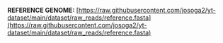 
**REFERENCE GENOME:** [https://raw.githubusercontent.com/josoga2/yt-dataset/main/dataset/raw_reads/reference.fasta](https://raw.githubusercontent.com/josoga2/yt-dataset/main/dataset/raw_reads/reference.fasta)
